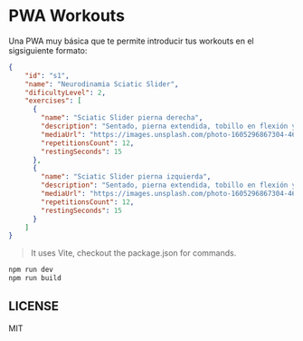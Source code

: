 # PWA Workouts
Una PWA muy básica que te permite introducir tus workouts en el sigsiguiente formato:

```json
{
    "id": "s1",
    "name": "Neurodinamia Sciatic Slider",
    "dificultyLevel": 2,
    "exercises": [
      {
        "name": "Sciatic Slider pierna derecha",
        "description": "Sentado, pierna extendida, tobillo en flexión y extensión mientras llevas cabeza adelante y atrás. Movimiento suave y controlado.",
        "mediaUrl": "https://images.unsplash.com/photo-1605296867304-46d5465a13f1?q=80&w=1200&auto=format&fit=crop",
        "repetitionsCount": 12,
        "restingSeconds": 15
      },
      {
        "name": "Sciatic Slider pierna izquierda",
        "description": "Sentado, pierna extendida, tobillo en flexión y extensión mientras llevas cabeza adelante y atrás. Movimiento suave y controlado.",
        "mediaUrl": "https://images.unsplash.com/photo-1605296867304-46d5465a13f1?q=80&w=1200&auto=format&fit=crop",
        "repetitionsCount": 12,
        "restingSeconds": 15
      }
    ]
}
```

> It uses Vite, checkout the package.json for commands.

```sh
npm run dev
npm run build
```

## LICENSE

MIT
